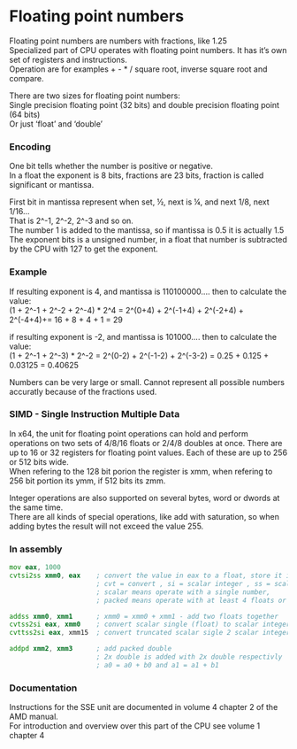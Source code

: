 # Floating point numbers
Floating point numbers are numbers with fractions, like 1.25 <br>
Specialized part of CPU operates with floating point numbers. It has it’s own set of registers and instructions.<br>
Operation are for examples + - * / square root, inverse square root and compare.

There are two sizes for floating point numbers: <br>
Single precision floating point (32 bits) and double precision floating point (64 bits) <br>
Or just ‘float’ and ‘double’

###  Encoding
One bit tells whether the number is positive or negative. <br>
In a float the exponent is 8 bits, fractions are 23 bits, fraction is called significant or mantissa.

First bit in mantissa represent when set, ½, next is ¼, and next 1/8, next 1/16… <br>
That is 2^-1, 2^-2, 2^-3 and so on. <br>
The number 1 is added to the mantissa, so if mantissa is 0.5 it is actually 1.5 <br>
The exponent bits is a unsigned number, in a float that number is subtracted by the CPU with 127 to get the exponent.

### Example
If resulting exponent is 4, and mantissa is 110100000.... then to calculate the value: <br>
(1 + 2^-1 + 2^-2 + 2^-4) * 2^4 = 2^(0+4) + 2^(-1+4) + 2^(-2+4) + 2^(-4+4)+= 16 + 8 + 4 + 1 = 29

if resulting exponent is -2, and mantissa is 101000.... then to calculate the value: <br>
(1 + 2^-1 + 2^-3) * 2^-2 = 2^(0-2) + 2^(-1-2) + 2^(-3-2) = 0.25 + 0.125 + 0.03125 = 0.40625

Numbers can be very large or small. Cannot represent all possible numbers accuratly because of the fractions used.

### SIMD - Single Instruction Multiple Data
In x64, the unit for floating point operations can hold and perform operations on two sets of 4/8/16 floats or 2/4/8 doubles at once.
There are up to 16 or 32 registers for floating point values. Each of these are up to 256 or 512 bits wide. <br>
When refering to the 128 bit porion the register is xmm, when refering to 256 bit portion its ymm, if 512 bits its zmm. <br> 

Integer operations are also supported on several bytes, word or dwords at the same time. <br>
There are all kinds of special operations, like add with saturation, so when adding bytes the result will not exceed the value 255.

### In assembly
```asm
mov eax, 1000
cvtsi2ss xmm0, eax    ; convert the value in eax to a float, store it in the lower 32 bit of 128 bit register xmm0
                      ; cvt = convert , si = scalar integer , ss = scalar single (float) ... sd = scalar double (double)
                      ; scalar means operate with a single number,
                      ; packed means operate with at least 4 floats or 2 double at the same time.

addss xmm0, xmm1      ; xmm0 = xmm0 + xmm1 - add two floats together
cvtss2si eax, xmm0    ; convert scalar single (float) to scalar integer, rounded to nearest
cvttss2si eax, xmm15  ; convert truncated scalar sigle 2 scalar integer, trunctate the fractions (round down)

addpd xmm2, xmm3      ; add packed double
                      ; 2x double is added with 2x double respectivly
                      ; a0 = a0 + b0 and a1 = a1 + b1
```

### Documentation
Instructions for the SSE unit are documented in volume 4 chapter 2 of the AMD manual. <br>
For introduction and overview over this part of the CPU see volume 1 chapter 4
